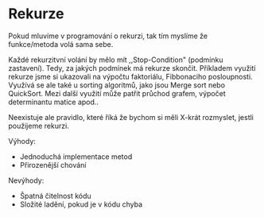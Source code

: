 # Rekurze

Pokud mluvíme v programování o rekurzi, tak tím myslíme že funkce/metoda volá sama sebe.

Každé rekurzitvní volání by mělo mít ,,Stop-Condition" (podmínku zastavení). Tedy, za jakých
podmínek má rekurze skončit. Příkladem využití rekurze jsme si ukazovali na výpočtu faktoriálu,
Fibbonaciho posloupnosti. Využívá se ale také u sorting algoritmů, jako
jsou Merge sort nebo QuickSort. Mezi další využití může patřit průchod grafem, výpočet determinantu matice apod..

Neexistuje ale pravidlo, které říká že bychom si měli X-krát rozmyslet, jestli použijeme rekurzi.

Výhody:
 - Jednoduchá implementace metod
 - Přirozenější chování

Nevýhody:
  - Špatná čitelnost kódu
  - Složité ladění, pokud je v kódu chyba
